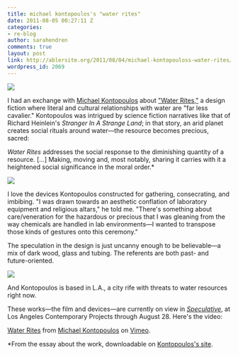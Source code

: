 ```yaml
---
title: michael kontopoulos's "water rites"
date: 2011-08-05 00:27:11 Z
categories:
- re-blog
author: sarahendren
comments: true
layout: post
link: http://ablersite.org/2011/08/04/michael-kontopouloss-water-rites/
wordpress_id: 2069
---
```


[![](http://ablersite.files.wordpress.com/2011/08/kontopolous2.png)](http://ablersite.files.wordpress.com/2011/08/kontopolous2.png)

I had an exchange with [Michael Kontopoulos](http://www.mkontopoulos.com/) about ["Water Rites,"](http://www.mkontopoulos.com/?p=847) a design fiction where literal and cultural relationships with water are "far less cavalier." Kontopoulos was intrigued by science fiction narratives like that of Richard Heinlein's _Stranger In A Strange Land_; in that story, an arid planet creates social rituals around water—the resource becomes precious, sacred:


_Water Rites_ addresses the social response to the diminishing quantity of a resource. [...] Making, moving and, most notably, sharing it carries with it a heightened social significance in the moral order.*


[![](http://ablersite.files.wordpress.com/2011/08/kontopoulos-at-11-19-28-am.png)](http://ablersite.files.wordpress.com/2011/08/kontopoulos-at-11-19-28-am.png)

I love the devices Kontopoulos constructed for gathering, consecrating, and imbibing. "I was drawn towards an aesthetic conflation of laboratory equipment and religious altars," he told me. "There's something about care/veneration for the hazardous or precious that I was gleaning from the way chemicals are handled in lab environments—I wanted to transpose those kinds of gestures onto this ceremony."

The speculation in the design is just uncanny enough to be believable—a mix of dark wood, glass and tubing. The referents are both past- and future-oriented.

[![](http://ablersite.files.wordpress.com/2011/08/kontopoulos3.png)](http://ablersite.files.wordpress.com/2011/08/kontopoulos3.png)

And Kontopoulos is based in L.A., a city rife with threats to water resources right now.

These works—the film and devices—are currently on view in [_Speculative_](http://www.welcometolace.org/exhibitions/view/speculative/), at Los Angeles Contemporary Projects through August 28. Here's the video:

[Water Rites](http://vimeo.com/26969650) from [Michael Kontopoulos](http://vimeo.com/user685206) on [Vimeo](http://vimeo.com).

*From the essay about the work, downloadable on [Kontopoulos's site](http://www.mkontopoulos.com/?p=847).
